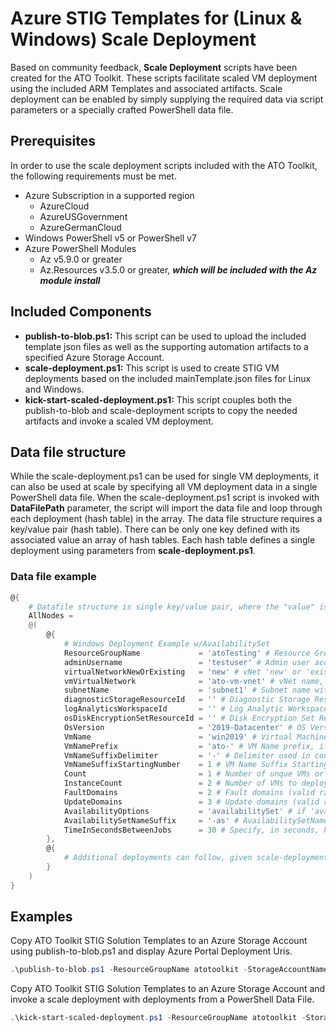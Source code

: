# Azure STIG Templates for (Linux & Windows) Scale Deployment

Based on community feedback, **Scale Deployment** scripts have been created for the ATO Toolkit. These scripts facilitate scaled VM deployment using the included ARM Templates and associated artifacts. Scale deployment can be enabled by simply supplying the required data via script parameters or a specially crafted PowerShell data file.

## Prerequisites

In order to use the scale deployment scripts included with the ATO Toolkit, the following requirements must be met.

* Azure Subscription in a supported region
  * AzureCloud
  * AzureUSGovernment
  * AzureGermanCloud
* Windows PowerShell v5 or PowerShell v7
* Azure PowerShell Modules
  * Az v5.9.0 or greater
  * Az.Resources v3.5.0 or greater, ***which will be included with the Az module install***

## Included Components

* **publish-to-blob.ps1:** This script can be used to upload the included template json files as well as the supporting automation artifacts to a specified Azure Storage Account.
* **scale-deployment.ps1:** This script is used to create STIG VM deployments based on the included mainTemplate.json files for Linux and Windows.
* **kick-start-scaled-deployment.ps1:** This script couples both the publish-to-blob and scale-deployment scripts to copy the needed artifacts and invoke a scaled VM deployment.

## Data file structure

While the scale-deployment.ps1 can be used for single VM deployments, it can also be used at scale by specifying all VM deployment data in a single PowerShell data file. When the scale-deployment.ps1 script is invoked with **DataFilePath** parameter, the script will import the data file and loop through each deployment (hash table) in the array. The data file structure requires a key/value pair (hash table). There can be only one key defined with its associated value an array of hash tables. Each hash table defines a single deployment using parameters from **scale-deployment.ps1**.

### Data file example

```PowerShell
@{
    # Datafile structure is single key/value pair, where the "value" is an array of hashtables decribing each VM deployment.
    AllNodes =
    @(
        @{
            # Windows Deployment Example w/AvailabilitySet
            ResourceGroupName             = 'atoTesting' # Resource Group name
            adminUsername                 = 'testuser' # Admin user account name for VM
            virtualNetworkNewOrExisting   = 'new' # vNet 'new' or 'existing'
            vmVirtualNetwork              = 'ato-vm-vnet' # vNet name, creates new if not does exist
            subnetName                    = 'subnet1' # Subnet name within specified vNet
            diagnosticStorageResourceId   = '' # Diagnostic Storage Resource Id (Get-AzStorageAccount -ResourceGroupName <ResourceGroupName> -Name <diagStorageAcctName>).Id
            logAnalyticsWorkspaceId       = '' # Log Analytic Workspace Id (Get-AzOperationalInsightsWorkspace -ResourceGroupName <ResourceGroupName> -Name <WorkspaceName>).ResourceId
            osDiskEncryptionSetResourceId = '' # Disk Encryption Set Resource Id (Get-AzDiskEncryptionSet -ResourceGroupName <ResourceGroupName> -Name <DiskEncryptionSetName>).Id
            OsVersion                     = '2019-Datacenter' # OS Version, i.e.: '2019-Datacenter', '2016-Datacenter', '19h2-ent'
            VmName                        = 'win2019' # Virtual Machine Name, this will be the base name used in conjunction with VmNamePrefix, VmNameSuffixDelimiter and VmNameSuffixStartingNumber
            VmNamePrefix                  = 'ato-' # VM Name prefix, i.e.: 'ato-'
            VmNameSuffixDelimiter         = '-' # Delimiter used in conjunction with VmName and Suffix Starting Number, i.e.: '-'
            VmNameSuffixStartingNumber    = 1 # VM Name Suffix Starting number, used to create unique VM Name, i.e.: 1
            Count                         = 1 # Number of unque VMs or VM Availability Sets to deploy, i.e.: 2
            InstanceCount                 = 2 # Number of VMs to deploy per Availability Set (valid range 1-5), i.e.: 2
            FaultDomains                  = 2 # Fault domains (valid range 1-3), i.e.: 2
            UpdateDomains                 = 3 # Update domains (valid range 1-5), i.e.: 3
            AvailabilityOptions           = 'availabilitySet' # if 'availabilitySet' is specified, AvailabilitySet is created. 'default' no AvailabilitySet is created
            AvailabilitySetNameSuffix     = '-as' # AvailabilitySetName Suffix to be used with scaled deployment, i.e.: '-as'
            TimeInSecondsBetweenJobs      = 30 # Specify, in seconds, how long to wait before executing the next deployment. This is useful when creating a new vNet with the first deployment, min/default value is 10
        },
        @{
            # Additional deployments can follow, given scale-deployment.ps1 parameters within this hash table and following hash tables.
        }
    )
}
```

## Examples

Copy ATO Toolkit STIG Solution Templates to an Azure Storage Account using publish-to-blob.ps1 and display Azure Portal Deployment Uris.

```PowerShell
.\publish-to-blob.ps1 -ResourceGroupName atotoolkit -StorageAccountName atotoolkit -ContainerName atotoolkit -Environment AzureUSGovernment
```

Copy ATO Toolkit STIG Solution Templates to an Azure Storage Account and invoke a scale deployment with deployments from a PowerShell Data File.

```PowerShell
.\kick-start-scaled-deployment.ps1 -ResourceGroupName atotoolkit -StorageAccountName atotoolkit -ContainerName atotoolkit -DataFilePath .\examples\scale-deployment-data-1.psd1 -Verbose
```